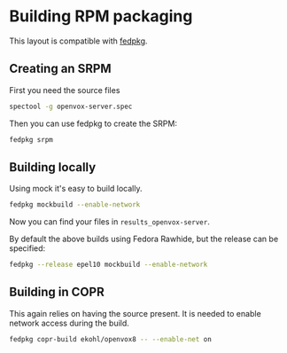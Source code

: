 # Building RPM packaging

This layout is compatible with [fedpkg](https://pagure.io/fedpkg/).

## Creating an SRPM

First you need the source files

```sh
spectool -g openvox-server.spec
```

Then you can use fedpkg to create the SRPM:

```sh
fedpkg srpm
```

## Building locally

Using mock it's easy to build locally.

```sh
fedpkg mockbuild --enable-network
```

Now you can find your files in `results_openvox-server`.

By default the above builds using Fedora Rawhide, but the release can be specified:

```sh
fedpkg --release epel10 mockbuild --enable-network
```

## Building in COPR

This again relies on having the source present.
It is needed to enable network access during the build.

```sh
fedpkg copr-build ekohl/openvox8 -- --enable-net on
```
